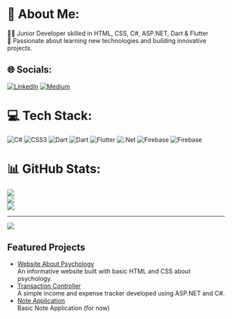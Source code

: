 # 💫 About Me:
👨‍💻 Junior Developer skilled in HTML, CSS, C#, ASP.NET, Dart & Flutter  <br>🚀 Passionate about learning new technologies and building innovative projects.


## 🌐 Socials:
[![LinkedIn](https://img.shields.io/badge/LinkedIn-%230077B5.svg?logo=linkedin&logoColor=white)](https://linkedin.com/in/https://www.linkedin.com/in/h%C3%BCseyin-kaan-akdeniz/) [![Medium](https://img.shields.io/badge/Medium-12100E?logo=medium&logoColor=white)](https://medium.com/@https://medium.com/@huseyinkaan28) 

# 💻 Tech Stack:
![C#](https://img.shields.io/badge/c%23-%23239120.svg?style=for-the-badge&logo=csharp&logoColor=white) ![CSS3](https://img.shields.io/badge/css3-%231572B6.svg?style=for-the-badge&logo=css3&logoColor=white) ![Dart](https://img.shields.io/badge/dart-%230175C2.svg?style=for-the-badge&logo=dart&logoColor=white) ![Dart](https://img.shields.io/badge/dart-%230175C2.svg?style=for-the-badge&logo=dart&logoColor=white) ![Flutter](https://img.shields.io/badge/Flutter-%2302569B.svg?style=for-the-badge&logo=Flutter&logoColor=white) ![.Net](https://img.shields.io/badge/.NET-5C2D91?style=for-the-badge&logo=.net&logoColor=white) ![Firebase](https://img.shields.io/badge/firebase-a08021?style=for-the-badge&logo=firebase&logoColor=ffcd34) ![Firebase](https://img.shields.io/badge/firebase-%23039BE5.svg?style=for-the-badge&logo=firebase)
# 📊 GitHub Stats:
![](https://github-readme-stats.vercel.app/api?username=HuseyinKaanAkdeniz&theme=dark&hide_border=false&include_all_commits=false&count_private=false)<br/>
![](https://nirzak-streak-stats.vercel.app/?user=HuseyinKaanAkdeniz&theme=dark&hide_border=false)<br/>
![](https://github-readme-stats.vercel.app/api/top-langs/?username=HuseyinKaanAkdeniz&theme=dark&hide_border=false&include_all_commits=false&count_private=false&layout=compact)

---
[![](https://visitcount.itsvg.in/api?id=HuseyinKaanAkdeniz&icon=0&color=0)](https://visitcount.itsvg.in)

<!-- Proudly created with GPRM ( https://gprm.itsvg.in ) -->

## Featured Projects
- [Website About Psychology](https://github.com/HuseyinKaanAkdeniz/website-about-psychology)  
  An informative website built with basic HTML and CSS about psychology.
- [Transaction Controller](https://github.com/HuseyinKaanAkdeniz/Transaction-Controller)  
  A simple income and expense tracker developed using ASP.NET and C#.
- [Note Application](https://github.com/HuseyinKaanAkdeniz/NoteApp)  
  Basic Note Application (for now)

